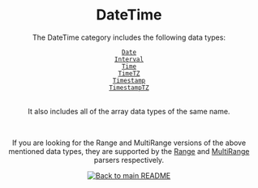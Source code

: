 <h1 align="center">
	DateTime
</h1>
<div align="center">
  <p>The DateTime category includes the following data types:</p>
  <a href="./Date.md"><code>Date</code></a><br/>
  <a href="./Interval.md"><code>Interval</code></a><br/>
  <a href="./Time.md"><code>Time</code></a><br/>
  <a href="./TimeTZ.md"><code>TimeTZ</code></a><br/>
  <a href="./Timestamp.md"><code>Timestamp</code></a><br/>
  <a href="./TimestampTZ.md"><code>TimestampTZ</code></a><br/>
  <br/>
  <p>It also includes all of the array data types of the same name.</p>
  <br/>
  <p>If you are looking for the Range and MultiRange versions of the above mentioned data types, they are supported by the <a href="../Ranges/Range.md">Range</a> and <a href="../Ranges/MultiRange.md">MultiRange</a> parsers respectively.</p>
</div>


<p align="center">
  <!-- Back to main README button -->
  <a href="../../README.md">
    <img src="https://img.shields.io/badge/-Back%20to%20main%20README-blue" alt="Back to main README" />
  </a>
</p>